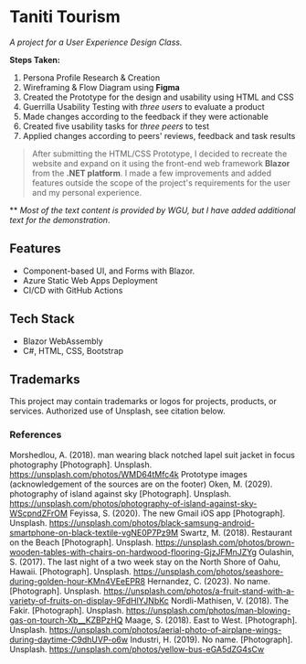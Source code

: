 # Taniti Tourism

*A project for a User Experience Design Class.*

****Steps Taken:****

1. Persona Profile Research & Creation
2. Wireframing & Flow Diagram using **Figma**
3. Created the Prototype for the design and usability using HTML and CSS
4. Guerrilla Usability Testing with *three users* to evaluate a product
5. Made changes according to the feedback if they were actionable
6. Created five usability tasks for *three peers* to test
7. Applied changes according to peers' reviews, feedback and task results

> After submitting the HTML/CSS Prototype, I decided to recreate the website and expand on it using the front-end web framework **Blazor** from the **.NET platform**. I made a few improvements and added features outside the scope of the project's requirements for the user and my personal experience.

** *Most of the text content is provided by WGU, but I have added additional text for the demonstration*.

## Features

- Component-based UI, and Forms with Blazor.
- Azure Static Web Apps Deployment
- CI/CD with GitHub Actions

## Tech Stack

- Blazor WebAssembly
- C#, HTML, CSS, Bootstrap

## Trademarks

This project may contain trademarks or logos for projects, products, or services. Authorized use of Unsplash, see citation below.

### References

Morshedlou, A. (2018). man wearing black notched lapel suit jacket in focus photography [Photograph]. Unsplash. <https://unsplash.com/photos/WMD64tMfc4k>
Prototype images (acknowledgement of the sources are on the footer)
Oken, M. (2029). photography of island against sky [Photograph]. Unsplash. <https://unsplash.com/photos/photography-of-island-against-sky-WScpndZFrOM>
Feyissa, S. (2020). The new Gmail iOS app [Photograph]. Unsplash. <https://unsplash.com/photos/black-samsung-android-smartphone-on-black-textile-vgNE0P7Pz9M>
Swartz, M. (2018). Restaurant on the Beach [Photograph]. Unsplash. <https://unsplash.com/photos/brown-wooden-tables-with-chairs-on-hardwood-flooring-GjzJFMnJZYg>
Oulashin, S. (2017). The last night of a two week stay on the North Shore of Oahu, Hawaii. [Photograph]. Unsplash. <https://unsplash.com/photos/seashore-during-golden-hour-KMn4VEeEPR8>
Hernandez, C. (2023). No name. [Photograph]. Unsplash. <https://unsplash.com/photos/a-fruit-stand-with-a-variety-of-fruits-on-display-9FdHlYJNbKc>
Nordli-Mathisen, V. (2018). The Fakir. [Photograph]. Unsplash. <https://unsplash.com/photos/man-blowing-gas-on-tourch-Xb__KZBPzHQ>
Maage, S. (2018). East to West. [Photograph]. Unsplash. <https://unsplash.com/photos/aerial-photo-of-airplane-wings-during-daytime-C9dhUVP-o6w>
Industri, H. (2019). No name. [Photograph]. Unsplash. <https://unsplash.com/photos/yellow-bus-eGA5dZG4sCw>
